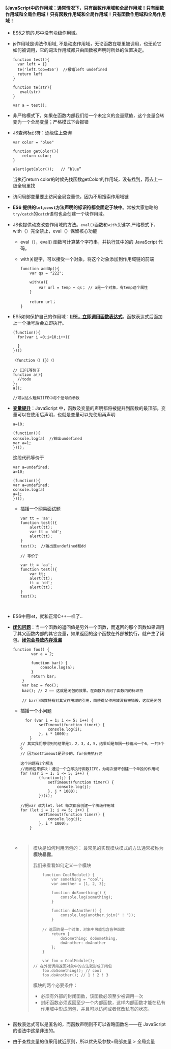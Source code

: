 #### [JavaScript中的作用域：通常情况下，只有函数作用域和全局作用域！只有函数作用域和全局作用域！只有函数作用域和全局作用域！只有函数作用域和全局作用域！



- ES5之前的JS中没有块级作用域。

- js作用域是词法作用域, 不是动态作用域，无论函数在哪里被调用，也无论它如何被调用，它的词法作用域都只由函数被声明时所处的位置决定。

  ```
  function test(){
    var left = {}
    te('left.top=456')  //报错left undefined
    return left
  }

  function te(str){
     eval(str)  
  }

  var a = test();
  ```

- 非严格模式下，如果在函数内部我们给一个未定义的变量赋值，这个变量会转变为一个全局变量；严格模式下会报错

- JS查询标识符：逐级往上查询

  ```
  var color = "blue"

  function getColor(){
      return color;
  }

  alert(getColor());   // “blue”
  ```

  当执行return color的时候先找函数getColor的作用域，没有找到，再去上一级全局里找

- 访问局部变量要比访问全局变量快，因为不用搜索作用域链

- **ES6 提供的`let`,`const`方法声明的标识符都会固定于块中**。常被大家忽略的`try/catch`的`catch`语句也会创建一个块作用域。

- JS也提供动态改变作用域的方法。`eval()`函数和`with`关键字.严格模式下，with（）完全禁止，eval（）保留核心功能

  - eval（），eval() 函数可计算某个字符串，并执行其中的的 JavaScript 代码。

  - with关键字，可以接受一个对象，将这个对象添加到作用域链的前端

    ```
    function addUp(){
        var qs = "222";
        
        with(a){
            var url = temp + qs； // a是一个对象，有temp这个属性
        }
        
        return url；
    }
    ```

- ES5如何保护自己的作用域：**<u>IIFE，立即调用函数表达式</u>**。函数表达式后面加上一个括号后会立即执行。

  ```
  (function(){
  	for(var i =0;i<10;i++){

  	}
  })()

  （function（）{}）（）

  // IIFE等价于
  function a(){
    //todo  
  };
  a();

  //可以这么理解IIFE中每个括号的参数
  ```

- **<u>变量提升</u>**：JavaScript 中，函数及变量的声明都将被提升到函数的最顶部。变量可以在使用后声明，也就是变量可以先使用再声明

  ```
  a=10;

  (function(){
  console.log(a)  //输出undefined 
  var a=1;
  })();
  ```

  这段代码等价于

  ```
  var a=undefined;
  a=10;

  (function(){
  var a=undefined;
  console.log(a)
  a=1;
  })();
  ```

  - 插播一个网易面试题

    ```
    var tt = 'aa'; 
    function test(){ 
    	alert(tt); 
    	var tt = 'dd'; 
    	alert(tt); 
    } 
    test();  //输出是undefined和dd

    // 等价于

    var tt = 'aa'; 
    function test(){ 
    	var tt; 
    	alert(tt); 
    	tt = 'dd'; 
    	alert(tt); 
    } 
    test(); 
    ```

    ​

- ES6中用let，就和正常C++一样了..

- **<u>闭包问题</u>**：当一个函数的返回值是另外一个函数，而返回的那个函数如果调用了其父函数内部的其它变量，如果返回的这个函数在外部被执行，就产生了闭包。**<u>闭包会导致内存泄漏</u>**

  ```
  function foo() {
          var a = 2;
      
          function bar() {
              console.log(a);
          }
          return bar;
      }
      var baz = foo();
      baz(); // 2 —— 这就是闭包的效果。在函数外访问了函数内的标识符
      
      // bar()函数持有对其父作用域的引用，而使得父作用域没有被销毁，这就是闭包
  ```

  - 插播一个小问题

    ```
      for (var i = 1; i <= 5; i++) {
            setTimeout(function timer() {
                console.log(i);
            }, i * 1000);
        }
    // 其实我们想得到的结果是1，2，3，4，5，结果却是每隔一秒输出一个6，一共5个6
    // 因为setTimeout是异步的，for会先执行完

    这个问题有2个解法
    //用闭包来解决：通过一个立即执行函数IIFE，为每次循环创建一个单独的作用域
    for (var i = 1; i <= 5; i++) {
            (function(j) {
                setTimeout(function timer() {
                    console.log(j);
                }, j * 1000);
            })(i);
    ```

    ```
    //把var 改为let，let 每次都会创建一个块级作用域
    for (let i = 1; i <= 5; i++) {
            setTimeout(function timer() {
                console.log(i);
            }, i * 1000);
        }
    
    ```
    
    ​

  - >模块是如何利用闭包的：
    > 最常见的实现模块模式的方法通常被称为**模块暴露**。
    >
    > 我们来看看如何定义一个模块
    >
    > ```
    >     function CoolModule() {
    >         var something = "cool";
    >         var another = [1, 2, 3];
    >     
    >         function doSomething() {
    >             console.log(something);
    >         }
    >     
    >         function doAnother() {
    >             console.log(another.join(" ! "));
    >         }
    >     
    >     // 返回的是一个对象，对象中可能包含各种函数
    >         return {
    >             doSomething: doSomething,
    >             doAnother: doAnother
    >         };
    >     }
    >
    >     var foo = CoolModule();
    > // 在外面调用返回对象中的方法就形成了闭包
    >     foo.doSomething(); // cool
    >     foo.doAnother(); // 1 ! 2 ! 3
    > ```
    >
    > 模块的两个必要条件：
    >
    > - 必须有外部的封闭函数，该函数必须至少被调用一次
    > - 封闭函数必须返回至少一个内部函数，这样内部函数才能在私有作用域中形成闭包，并且可以访问或者修改私有的状态。
  ```

  ```

- 函数表达式可以是匿名的，而函数声明则不可以省略函数名——在 JavaScript 的语法中这是非法的。

- 由于查找变量的值采用就近原则，所以优先级参数=局部变量 > 全局变量